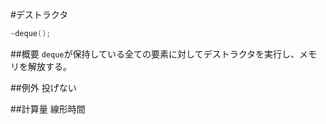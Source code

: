 #デストラクタ
```cpp
~deque();
```

##概要
`deque`が保持している全ての要素に対してデストラクタを実行し、メモリを解放する。


##例外
投げない


##計算量
線形時間
